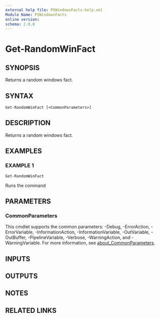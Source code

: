 ```yaml
---
external help file: PSWindowsFacts-help.xml
Module Name: PSWindowsFacts
online version:
schema: 2.0.0
---
```


# Get-RandomWinFact

## SYNOPSIS
Returns a random windows fact.

## SYNTAX

```
Get-RandomWinFact [<CommonParameters>]
```

## DESCRIPTION
Returns a random windows fact.

## EXAMPLES

### EXAMPLE 1
```
Get-RandomWinFact
```

Runs the command

## PARAMETERS

### CommonParameters
This cmdlet supports the common parameters: -Debug, -ErrorAction, -ErrorVariable, -InformationAction, -InformationVariable, -OutVariable, -OutBuffer, -PipelineVariable, -Verbose, -WarningAction, and -WarningVariable. For more information, see [about_CommonParameters](http://go.microsoft.com/fwlink/?LinkID=113216).

## INPUTS

## OUTPUTS

## NOTES

## RELATED LINKS
